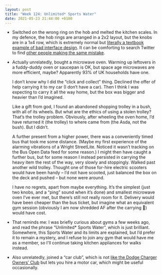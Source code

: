 ```yaml
---
layout: post
title: "Week 124: Unlimited* Sports Water"
date: 2021-05-23 21:44:00 +0100
---
```


- Switched on the wrong ring on the hob and melted the kitchen scales. In my defence, the hob rings are arranged in a 2x2 layout, but the knobs are in a 1x4 row, which is extremely normal but [literally a textbook example of bad interface design](https://en.wikipedia.org/wiki/Natural_mapping_(interface_design)#Poor_mapping:_arbitrary_arrangement_of_stove_controls[4]). It can be comforting to search Twitter to find [other people making the same mistake](https://twitter.com/search?q=kitchen%20scales%20melted%20hob&f=live).

- Actually unrelatedly, bought a microwave oven. Warming up leftovers in a fuddy-duddy oven or saucepan is OK, but space age microwaves are more efficient, maybe? Apparently 93% of UK households have one.

  I don’t know why I did the “click and collect” thing. Declined the offer of help carrying it to my car (I don’t have a car). Then I think I was expecting to carry it all the way home, but the box was bigger and heavier than I’d imagined.

  Like a gift from god, I found an abandoned shopping trolley in a bush, with all of its wheels. But what are the ethics of using a stolen trolley? That’s the trolley problem. Obviously, after wheeling the oven home, I’d have returned it (the trolley) to where came from (the Asda, not the bush). But I didn’t.

  A further present from a higher power, there was a conveniently timed bus that took me some distance. (Maybe my first experience of the alarming vibrations of a Wright StreetLite. Noticed it wasn’t tracking on the Bus Open Data feed for some reason.) I might then have caught a further bus, but for some reason I instead persisted in carrying the heavy item the rest of the way, very slowly and stoppingly. Walked past another wild trolley. Thought one of those for-hire electric scooters would have been handy –  I’d not have scooted, just balanced the box on the deck and pushed – but none were around.

  I have no regrets, apart from maybe everything. It’s the simplest (just two knobs, and a “ping” sound when it’s done) and smallest microwave oven I’ve ever met, but there’s still not really room for it. Delivery would have been cheaper than the bus ticket, but imagine what an equivalent gym session (obviously I am now shredded AF after the carrying 💪) would have cost.

- That reminds me: I was briefly curious about gyms a few weeks ago, and read the phrase “Unlimited* Sports Water”, which is just brilliant. Somewhere, this Sports Water and its limits are explained, but I’d prefer it to remain a mystery, and I refuse to join any gym that would have me as a member, so I'll continue taking kitchen appliances for walks instead.

- Also unrelatedly, joined a “car club”, which is not [like the Dodge Charger Owners’ Club](https://subsaga.com/bbc/entertainment/top-gear/series-22/episode-5.html#:~:text=car%20club) but lets you hire a motor car, which might be useful occasionally.
